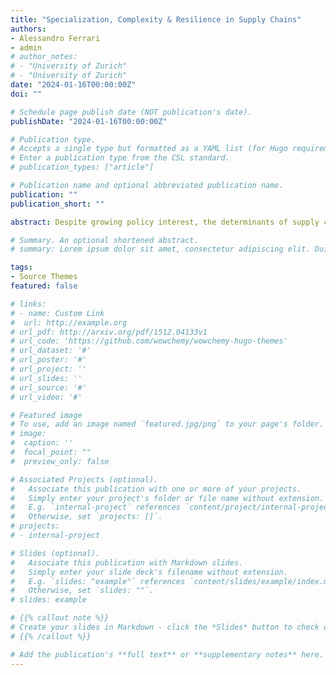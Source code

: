 ```yaml
---
title: "Specialization, Complexity & Resilience in Supply Chains"
authors:
- Alessandro Ferrari
- admin
# author_notes:
# - "University of Zurich"
# - "University of Zurich"
date: "2024-01-16T00:00:00Z"
doi: ""

# Schedule page publish date (NOT publication's date).
publishDate: "2024-01-16T00:00:00Z"

# Publication type.
# Accepts a single type but formatted as a YAML list (for Hugo requirements).
# Enter a publication type from the CSL standard.
# publication_types: ["article"]

# Publication name and optional abbreviated publication name.
publication: ""
publication_short: ""

abstract: Despite growing policy interest, the determinants of supply chain resilience are still not well understood. We propose a new theory of supply chain formation with compatibility frictions: only compatible inputs can be used in the final production process. Intermediate producers choose the degree of specialization of their goods, trading off higher productivity with a lower share of compatible final producers. We model supply chains as a complex production process, in which multiple complementary inputs need to be sourced for final production to take place. Specialization choices, production complexity, and search frictions jointly determine the resilience of supply chains. This environment is characterized by over-specialization due to a novel network externality arising from the interplay between frictional markets, endogenous specialization, and complex production. Intermediate producers fail to internalize how their specialization choices affect the likelihood that the final good is produced and, as a consequence, the foregone surplus from complementary inputs. In turn, over-specialization implies that supply chains are less resilient than efficient. We characterize how a social planner can decentralize efficient supply chain resilience through a targeted transaction subsidy.

# Summary. An optional shortened abstract.
# summary: Lorem ipsum dolor sit amet, consectetur adipiscing elit. Duis posuere tellus ac convallis placerat. Proin tincidunt magna sed ex sollicitudin condimentum.

tags:
- Source Themes
featured: false

# links:
# - name: Custom Link
#  url: http://example.org
# url_pdf: http://arxiv.org/pdf/1512.04133v1
# url_code: 'https://github.com/wowchemy/wowchemy-hugo-themes'
# url_dataset: '#'
# url_poster: '#'
# url_project: ''
# url_slides: ''
# url_source: '#'
# url_video: '#'

# Featured image
# To use, add an image named `featured.jpg/png` to your page's folder. 
# image:
#  caption: ''
#  focal_point: ""
#  preview_only: false

# Associated Projects (optional).
#   Associate this publication with one or more of your projects.
#   Simply enter your project's folder or file name without extension.
#   E.g. `internal-project` references `content/project/internal-project/index.md`.
#   Otherwise, set `projects: []`.
# projects:
# - internal-project

# Slides (optional).
#   Associate this publication with Markdown slides.
#   Simply enter your slide deck's filename without extension.
#   E.g. `slides: "example"` references `content/slides/example/index.md`.
#   Otherwise, set `slides: ""`.
# slides: example

# {{% callout note %}}
# Create your slides in Markdown - click the *Slides* button to check out the example.
# {{% /callout %}}

# Add the publication's **full text** or **supplementary notes** here. You can use rich formatting such as including [code, math, and images]# (https://wowchemy.com/docs/content/writing-markdown-latex/).
---
```

